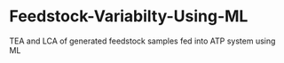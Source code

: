 # Feedstock-Variabilty-Using-ML
TEA and LCA of generated feedstock samples fed into ATP system using ML 
